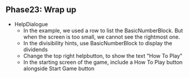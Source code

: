 ## Phase23: Wrap up
- HelpDialogue
    - In the example, we used a row to list the BasicNumberBlock. But when the screen is too small, we cannot see the rightmost one.
    - In the divisibility hints, use BasicNumberBlock to display the dividends
    - Change the top right helpbutton, to show the text "How To Play"
    - In the starting screen of the game, include a How To Play button alongside Start Game button